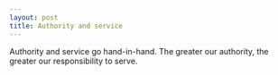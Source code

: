```yaml
---
layout: post
title: Authority and service
---
```


Authority and service go hand-in-hand. The greater our authority, the greater our responsibility to serve.
